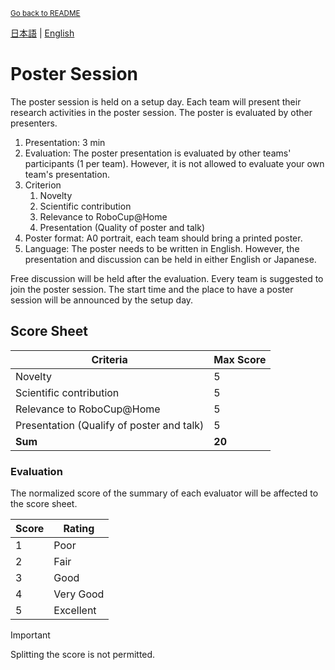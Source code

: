 <sub>[Go back to README](../../README_en.md)</sub>

[日本語](./ps_ja.md) | [English](./gpsen.md)

# Poster Session

The poster session is held on a setup day. Each team will present their research activities in the poster session. The poster is evaluated by other presenters.

1. Presentation: 3 min
2. Evaluation: The poster presentation is evaluated by other teams' participants (1 per team). However, it is not allowed to evaluate your own team's presentation.
3. Criterion
   1. Novelty
   2. Scientific contribution
   3. Relevance to RoboCup@Home
   4. Presentation (Quality of poster and talk)
4. Poster format: A0 portrait, each team should bring a printed poster.
5. Language: The poster needs to be written in English. However, the presentation and discussion can be held in either English or Japanese.

Free discussion will be held after the evaluation. Every team is suggested to join the poster session.
The start time and the place to have a poster session will be announced by the setup day.

## Score Sheet

|Criteria|Max Score|
|---|-------|
| Novelty | 5 |
| Scientific contribution | 5 |
| Relevance to RoboCup@Home | 5 |
| Presentation (Qualify of poster and talk) | 5 |
| **Sum** | **20** |

### Evaluation
The normalized score of the summary of each evaluator will be affected to the score sheet.

| Score | Rating |
|---|---|
| 1 | Poor |
| 2 | Fair |
| 3 | Good |
| 4 | Very Good |
| 5 | Excellent |

> [!IMPORTANT]  
> Splitting the score is not permitted.
